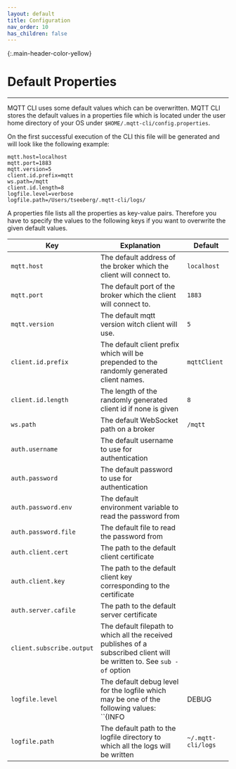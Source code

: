 ```yaml
---
layout: default
title: Configuration
nav_order: 10
has_children: false
---
```


{:.main-header-color-yellow}
# Default Properties
***

MQTT CLI uses some default values which can be overwritten.
MQTT CLI stores the default values in a properties file which is located under the user home directory of your OS under `$HOME/.mqtt-cli/config.properties`.

On the first successful execution of the CLI this file will be generated and will look like the following example:

```
mqtt.host=localhost
mqtt.port=1883
mqtt.version=5
client.id.prefix=mqtt
ws.path=/mqtt
client.id.length=8
logfile.level=verbose
logfile.path=/Users/tseeberg/.mqtt-cli/logs/
```

A properties file lists all the properties as key-value pairs.
Therefore you have to specify the values to the following keys if you want to overwrite the given default values.


|Key      | Explanation    | Default |
| ------- | -------------- | ------------------------- | 
| ``mqtt.host``   | The default address of the broker which the client will connect to.| ``localhost``
| ``mqtt.port``   | The default port of the broker which the client will connect to.| ``1883``
| ``mqtt.version``| The default mqtt version witch client will use. | ``5``
| ``client.id.prefix`` | The default client prefix which will be prepended to the randomly generated client names. | ``mqttClient``
| ``client.id.length`` | The length of the randomly generated client id if none is given | ``8``
| ``ws.path`` | The default WebSocket path on a broker | ``/mqtt``
| ``auth.username`` | The default username to use for authentication |
| ``auth.password`` | The default password to use for authentication |
| ``auth.password.env`` | The default environment variable to read the password from |
| ``auth.password.file`` | The default file to read the password from |
| ``auth.client.cert`` | The path to the default client certificate  | 
| ``auth.client.key`` | The path to the default client key corresponding to the certificate  |
| ``auth.server.cafile`` | The path to the default server certificate  |
| ``client.subscribe.output``| The default filepath to which all the received publishes of a subscribed client will be written to. See `sub -of` option |
| ``logfile.level``| The default debug level for the logfile which may be one of the following values: ``{INFO | DEBUG | TRACE}`` | ``DEBUG``
| ``logfile.path`` | The default path to the logfile directory to which all the logs will be written | `~/.mqtt-cli/logs`

